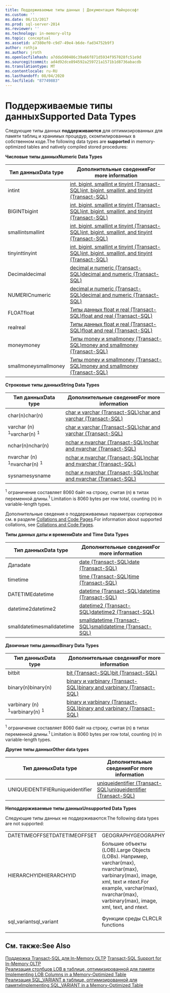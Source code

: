 ```yaml
---
title: Поддерживаемые типы данных | Документация Майкрософт
ms.custom: ''
ms.date: 06/13/2017
ms.prod: sql-server-2014
ms.reviewer: ''
ms.technology: in-memory-oltp
ms.topic: conceptual
ms.assetid: a7380ef0-c9d7-49e4-b6de-fad34752b9f3
author: rothja
ms.author: jroth
ms.openlocfilehash: a7dda500486c39a66f871d5934f957028fc51e9d
ms.sourcegitcommit: ad4d92dce894592a259721a1571b1d8736abacdb
ms.translationtype: MT
ms.contentlocale: ru-RU
ms.lasthandoff: 08/04/2020
ms.locfileid: "87749883"
---
```

# <a name="supported-data-types"></a><span data-ttu-id="0974b-102">Поддерживаемые типы данных</span><span class="sxs-lookup"><span data-stu-id="0974b-102">Supported Data Types</span></span>
  <span data-ttu-id="0974b-103">Следующие типы данных **поддерживаются** для оптимизированных для памяти таблиц и хранимых процедур, скомпилированных в собственном коде.</span><span class="sxs-lookup"><span data-stu-id="0974b-103">The following data types are **supported** in memory-optimized tables and natively compiled stored procedures:</span></span>  
  
 <span data-ttu-id="0974b-104">**Числовые типы данных**</span><span class="sxs-lookup"><span data-stu-id="0974b-104">**Numeric Data Types**</span></span>  
  
|<span data-ttu-id="0974b-105">Тип данных</span><span class="sxs-lookup"><span data-stu-id="0974b-105">Data type</span></span>|<span data-ttu-id="0974b-106">Дополнительные сведения</span><span class="sxs-lookup"><span data-stu-id="0974b-106">For more information</span></span>|  
|---------------|--------------------------|  
|<span data-ttu-id="0974b-107">int</span><span class="sxs-lookup"><span data-stu-id="0974b-107">int</span></span>|[<span data-ttu-id="0974b-108">int, bigint, smallint и tinyint (Transact-SQL)</span><span class="sxs-lookup"><span data-stu-id="0974b-108">int, bigint, smallint, and tinyint &#40;Transact-SQL&#41;</span></span>](/sql/t-sql/data-types/int-bigint-smallint-and-tinyint-transact-sql)|  
|<span data-ttu-id="0974b-109">BIGINT</span><span class="sxs-lookup"><span data-stu-id="0974b-109">bigint</span></span>|[<span data-ttu-id="0974b-110">int, bigint, smallint и tinyint (Transact-SQL)</span><span class="sxs-lookup"><span data-stu-id="0974b-110">int, bigint, smallint, and tinyint &#40;Transact-SQL&#41;</span></span>](/sql/t-sql/data-types/int-bigint-smallint-and-tinyint-transact-sql)|  
|<span data-ttu-id="0974b-111">smallint</span><span class="sxs-lookup"><span data-stu-id="0974b-111">smallint</span></span>|[<span data-ttu-id="0974b-112">int, bigint, smallint и tinyint (Transact-SQL)</span><span class="sxs-lookup"><span data-stu-id="0974b-112">int, bigint, smallint, and tinyint &#40;Transact-SQL&#41;</span></span>](/sql/t-sql/data-types/int-bigint-smallint-and-tinyint-transact-sql)|  
|<span data-ttu-id="0974b-113">tinyint</span><span class="sxs-lookup"><span data-stu-id="0974b-113">tinyint</span></span>|[<span data-ttu-id="0974b-114">int, bigint, smallint и tinyint (Transact-SQL)</span><span class="sxs-lookup"><span data-stu-id="0974b-114">int, bigint, smallint, and tinyint &#40;Transact-SQL&#41;</span></span>](/sql/t-sql/data-types/int-bigint-smallint-and-tinyint-transact-sql)|  
|<span data-ttu-id="0974b-115">Decimal</span><span class="sxs-lookup"><span data-stu-id="0974b-115">decimal</span></span>|[<span data-ttu-id="0974b-116">decimal и numeric (Transact-SQL)</span><span class="sxs-lookup"><span data-stu-id="0974b-116">decimal and numeric &#40;Transact-SQL&#41;</span></span>](/sql/t-sql/data-types/decimal-and-numeric-transact-sql)|  
|<span data-ttu-id="0974b-117">NUMERIC</span><span class="sxs-lookup"><span data-stu-id="0974b-117">numeric</span></span>|[<span data-ttu-id="0974b-118">decimal и numeric (Transact-SQL)</span><span class="sxs-lookup"><span data-stu-id="0974b-118">decimal and numeric &#40;Transact-SQL&#41;</span></span>](/sql/t-sql/data-types/decimal-and-numeric-transact-sql)|  
|<span data-ttu-id="0974b-119">FLOAT</span><span class="sxs-lookup"><span data-stu-id="0974b-119">float</span></span>|[<span data-ttu-id="0974b-120">Типы данных float и real (Transact-SQL)</span><span class="sxs-lookup"><span data-stu-id="0974b-120">float and real &#40;Transact-SQL&#41;</span></span>](/sql/t-sql/data-types/float-and-real-transact-sql)|  
|<span data-ttu-id="0974b-121">real</span><span class="sxs-lookup"><span data-stu-id="0974b-121">real</span></span>|[<span data-ttu-id="0974b-122">Типы данных float и real (Transact-SQL)</span><span class="sxs-lookup"><span data-stu-id="0974b-122">float and real &#40;Transact-SQL&#41;</span></span>](/sql/t-sql/data-types/float-and-real-transact-sql)|  
|<span data-ttu-id="0974b-123">money</span><span class="sxs-lookup"><span data-stu-id="0974b-123">money</span></span>|[<span data-ttu-id="0974b-124">Типы money и smallmoney (Transact-SQL)</span><span class="sxs-lookup"><span data-stu-id="0974b-124">money and smallmoney &#40;Transact-SQL&#41;</span></span>](/sql/t-sql/data-types/money-and-smallmoney-transact-sql)|  
|<span data-ttu-id="0974b-125">smallmoney</span><span class="sxs-lookup"><span data-stu-id="0974b-125">smallmoney</span></span>|[<span data-ttu-id="0974b-126">Типы money и smallmoney (Transact-SQL)</span><span class="sxs-lookup"><span data-stu-id="0974b-126">money and smallmoney &#40;Transact-SQL&#41;</span></span>](/sql/t-sql/data-types/money-and-smallmoney-transact-sql)|  
  
 <span data-ttu-id="0974b-127">**Строковые типы данных**</span><span class="sxs-lookup"><span data-stu-id="0974b-127">**String Data Types**</span></span>  
  
|<span data-ttu-id="0974b-128">Тип данных</span><span class="sxs-lookup"><span data-stu-id="0974b-128">Data type</span></span>|<span data-ttu-id="0974b-129">Дополнительные сведения</span><span class="sxs-lookup"><span data-stu-id="0974b-129">For more information</span></span>|  
|---------------|--------------------------|  
|<span data-ttu-id="0974b-130">char(n)</span><span class="sxs-lookup"><span data-stu-id="0974b-130">char(n)</span></span>|[<span data-ttu-id="0974b-131">char и varchar (Transact-SQL)</span><span class="sxs-lookup"><span data-stu-id="0974b-131">char and varchar &#40;Transact-SQL&#41;</span></span>](/sql/t-sql/data-types/char-and-varchar-transact-sql)|  
|<span data-ttu-id="0974b-132">varchar (n) <sup>1</sup></span><span class="sxs-lookup"><span data-stu-id="0974b-132">varchar(n) <sup>1</sup></span></span>|[<span data-ttu-id="0974b-133">char и varchar (Transact-SQL)</span><span class="sxs-lookup"><span data-stu-id="0974b-133">char and varchar &#40;Transact-SQL&#41;</span></span>](/sql/t-sql/data-types/char-and-varchar-transact-sql)|  
|<span data-ttu-id="0974b-134">nchar(n)</span><span class="sxs-lookup"><span data-stu-id="0974b-134">nchar(n)</span></span>|[<span data-ttu-id="0974b-135">nchar и nvarchar (Transact-SQL)</span><span class="sxs-lookup"><span data-stu-id="0974b-135">nchar and nvarchar &#40;Transact-SQL&#41;</span></span>](/sql/t-sql/data-types/nchar-and-nvarchar-transact-sql)|  
|<span data-ttu-id="0974b-136">nvarchar (n) <sup>1</sup></span><span class="sxs-lookup"><span data-stu-id="0974b-136">nvarchar(n) <sup>1</sup></span></span>|[<span data-ttu-id="0974b-137">nchar и nvarchar (Transact-SQL)</span><span class="sxs-lookup"><span data-stu-id="0974b-137">nchar and nvarchar &#40;Transact-SQL&#41;</span></span>](/sql/t-sql/data-types/nchar-and-nvarchar-transact-sql)|  
|<span data-ttu-id="0974b-138">sysname</span><span class="sxs-lookup"><span data-stu-id="0974b-138">sysname</span></span>|[<span data-ttu-id="0974b-139">nchar и nvarchar (Transact-SQL)</span><span class="sxs-lookup"><span data-stu-id="0974b-139">nchar and nvarchar &#40;Transact-SQL&#41;</span></span>](/sql/t-sql/data-types/nchar-and-nvarchar-transact-sql)|  
  
 <span data-ttu-id="0974b-140"><sup>1</sup> ограничение составляет 8060 байт на строку, считая (n) в типах переменной длины.</span><span class="sxs-lookup"><span data-stu-id="0974b-140"><sup>1</sup> Limitation is 8060 bytes per row total, counting (n) in variable-length types.</span></span>  
  
 <span data-ttu-id="0974b-141">Дополнительные сведения о поддерживаемых параметрах сортировки см. в разделе [Collations and Code Pages](../../database-engine/collations-and-code-pages.md).</span><span class="sxs-lookup"><span data-stu-id="0974b-141">For information about supported collations, see [Collations and Code Pages](../../database-engine/collations-and-code-pages.md).</span></span>  
  
 <span data-ttu-id="0974b-142">**Типы данных даты и времени**</span><span class="sxs-lookup"><span data-stu-id="0974b-142">**Date and Time Data Types**</span></span>  
  
|<span data-ttu-id="0974b-143">Тип данных</span><span class="sxs-lookup"><span data-stu-id="0974b-143">Data type</span></span>|<span data-ttu-id="0974b-144">Дополнительные сведения</span><span class="sxs-lookup"><span data-stu-id="0974b-144">For more information</span></span>|  
|---------------|--------------------------|  
|<span data-ttu-id="0974b-145">Дата</span><span class="sxs-lookup"><span data-stu-id="0974b-145">date</span></span>|[<span data-ttu-id="0974b-146">date &#40;Transact-SQL&#41;</span><span class="sxs-lookup"><span data-stu-id="0974b-146">date &#40;Transact-SQL&#41;</span></span>](/sql/t-sql/data-types/date-transact-sql)|  
|<span data-ttu-id="0974b-147">time</span><span class="sxs-lookup"><span data-stu-id="0974b-147">time</span></span>|[<span data-ttu-id="0974b-148">time (Transact-SQL)</span><span class="sxs-lookup"><span data-stu-id="0974b-148">time &#40;Transact-SQL&#41;</span></span>](/sql/t-sql/data-types/time-transact-sql)|  
|<span data-ttu-id="0974b-149">DATETIME</span><span class="sxs-lookup"><span data-stu-id="0974b-149">datetime</span></span>|[<span data-ttu-id="0974b-150">datetime (Transact-SQL)</span><span class="sxs-lookup"><span data-stu-id="0974b-150">datetime &#40;Transact-SQL&#41;</span></span>](/sql/t-sql/data-types/datetime-transact-sql)|  
|<span data-ttu-id="0974b-151">datetime2</span><span class="sxs-lookup"><span data-stu-id="0974b-151">datetime2</span></span>|[<span data-ttu-id="0974b-152">datetime2 &#40;Transact-SQL&#41;</span><span class="sxs-lookup"><span data-stu-id="0974b-152">datetime2 &#40;Transact-SQL&#41;</span></span>](/sql/t-sql/data-types/datetime2-transact-sql)|  
|<span data-ttu-id="0974b-153">smalldatetime</span><span class="sxs-lookup"><span data-stu-id="0974b-153">smalldatetime</span></span>|[<span data-ttu-id="0974b-154">smalldatetime (Transact-SQL)</span><span class="sxs-lookup"><span data-stu-id="0974b-154">smalldatetime &#40;Transact-SQL&#41;</span></span>](/sql/t-sql/data-types/smalldatetime-transact-sql)|  
  
 <span data-ttu-id="0974b-155">**Двоичные типы данных**</span><span class="sxs-lookup"><span data-stu-id="0974b-155">**Binary Data Types**</span></span>  
  
|<span data-ttu-id="0974b-156">Тип данных</span><span class="sxs-lookup"><span data-stu-id="0974b-156">Data type</span></span>|<span data-ttu-id="0974b-157">Дополнительные сведения</span><span class="sxs-lookup"><span data-stu-id="0974b-157">For more information</span></span>|  
|---------------|--------------------------|  
|<span data-ttu-id="0974b-158">bit</span><span class="sxs-lookup"><span data-stu-id="0974b-158">bit</span></span>|[<span data-ttu-id="0974b-159">bit (Transact-SQL)</span><span class="sxs-lookup"><span data-stu-id="0974b-159">bit &#40;Transact-SQL&#41;</span></span>](/sql/t-sql/data-types/bit-transact-sql)|  
|<span data-ttu-id="0974b-160">binary(n)</span><span class="sxs-lookup"><span data-stu-id="0974b-160">binary(n)</span></span>|[<span data-ttu-id="0974b-161">binary и varbinary (Transact-SQL)</span><span class="sxs-lookup"><span data-stu-id="0974b-161">binary and varbinary &#40;Transact-SQL&#41;</span></span>](/sql/t-sql/data-types/binary-and-varbinary-transact-sql)|  
|<span data-ttu-id="0974b-162">varbinary (n) <sup>1</sup></span><span class="sxs-lookup"><span data-stu-id="0974b-162">varbinary(n) <sup>1</sup></span></span>|[<span data-ttu-id="0974b-163">binary и varbinary (Transact-SQL)</span><span class="sxs-lookup"><span data-stu-id="0974b-163">binary and varbinary &#40;Transact-SQL&#41;</span></span>](/sql/t-sql/data-types/binary-and-varbinary-transact-sql)|  
  
 <span data-ttu-id="0974b-164"><sup>1</sup> ограничение составляет 8060 байт на строку, считая (n) в типах переменной длины.</span><span class="sxs-lookup"><span data-stu-id="0974b-164"><sup>1</sup> Limitation is 8060 bytes per row total, counting (n) in variable-length types.</span></span>  
  
 <span data-ttu-id="0974b-165">**Другие типы данных**</span><span class="sxs-lookup"><span data-stu-id="0974b-165">**Other data types**</span></span>  
  
|<span data-ttu-id="0974b-166">Тип данных</span><span class="sxs-lookup"><span data-stu-id="0974b-166">Data type</span></span>|<span data-ttu-id="0974b-167">Дополнительные сведения</span><span class="sxs-lookup"><span data-stu-id="0974b-167">For more information</span></span>|  
|---------------|--------------------------|  
|<span data-ttu-id="0974b-168">UNIQUEIDENTIFIER</span><span class="sxs-lookup"><span data-stu-id="0974b-168">uniqueidentifier</span></span>|[<span data-ttu-id="0974b-169">uniqueidentifier (Transact-SQL)</span><span class="sxs-lookup"><span data-stu-id="0974b-169">uniqueidentifier &#40;Transact-SQL&#41;</span></span>](/sql/t-sql/data-types/uniqueidentifier-transact-sql)|  
  
 <span data-ttu-id="0974b-170">**Неподдерживаемые типы данных**</span><span class="sxs-lookup"><span data-stu-id="0974b-170">**Unsupported Data Types**</span></span>  
  
 <span data-ttu-id="0974b-171">Следующие типы данных не поддерживаются:</span><span class="sxs-lookup"><span data-stu-id="0974b-171">The following data types are not supported:</span></span>  
  
||||  
|-|-|-|  
|<span data-ttu-id="0974b-172">DATETIMEOFFSET</span><span class="sxs-lookup"><span data-stu-id="0974b-172">DATETIMEOFFSET</span></span>|<span data-ttu-id="0974b-173">GEOGRAPHY</span><span class="sxs-lookup"><span data-stu-id="0974b-173">GEOGRAPHY</span></span>|<span data-ttu-id="0974b-174">GEOMETRY</span><span class="sxs-lookup"><span data-stu-id="0974b-174">GEOMETRY</span></span>|  
|<span data-ttu-id="0974b-175">HIERARCHYID</span><span class="sxs-lookup"><span data-stu-id="0974b-175">HIERARCHYID</span></span>|<span data-ttu-id="0974b-176">Большие объекты (LOB).</span><span class="sxs-lookup"><span data-stu-id="0974b-176">Large Objects (LOBs).</span></span> <span data-ttu-id="0974b-177">Например, varchar(max), nvarchar(max), varbinary(max), image, xml, text и ntext.</span><span class="sxs-lookup"><span data-stu-id="0974b-177">For example, varchar(max), nvarchar(max), varbinary(max), image, xml, text, and ntext.</span></span>|<span data-ttu-id="0974b-178">ROWVERSION</span><span class="sxs-lookup"><span data-stu-id="0974b-178">ROWVERSION</span></span>|  
|<span data-ttu-id="0974b-179">sql_variant</span><span class="sxs-lookup"><span data-stu-id="0974b-179">sql_variant</span></span>|<span data-ttu-id="0974b-180">Функции среды CLR</span><span class="sxs-lookup"><span data-stu-id="0974b-180">CLR functions</span></span>|<span data-ttu-id="0974b-181">Определяемые пользователем типы</span><span class="sxs-lookup"><span data-stu-id="0974b-181">User-defined types (UDTs)</span></span>|  
  
## <a name="see-also"></a><span data-ttu-id="0974b-182">См. также:</span><span class="sxs-lookup"><span data-stu-id="0974b-182">See Also</span></span>  
 <span data-ttu-id="0974b-183">[Поддержка Transact-SQL для In-Memory OLTP](transact-sql-support-for-in-memory-oltp.md) </span><span class="sxs-lookup"><span data-stu-id="0974b-183">[Transact-SQL Support for In-Memory OLTP](transact-sql-support-for-in-memory-oltp.md) </span></span>  
 <span data-ttu-id="0974b-184">[Реализация столбцов LOB в таблице, оптимизированной для памяти](../../database-engine/implementing-lob-columns-in-a-memory-optimized-table.md) </span><span class="sxs-lookup"><span data-stu-id="0974b-184">[Implementing LOB Columns in a Memory-Optimized Table](../../database-engine/implementing-lob-columns-in-a-memory-optimized-table.md) </span></span>  
 [<span data-ttu-id="0974b-185">Реализация SQL_VARIANT в таблице, оптимизированной для памяти</span><span class="sxs-lookup"><span data-stu-id="0974b-185">Implementing SQL_VARIANT in a Memory-Optimized Table</span></span>](implementing-sql-variant-in-a-memory-optimized-table.md)  
  
  
